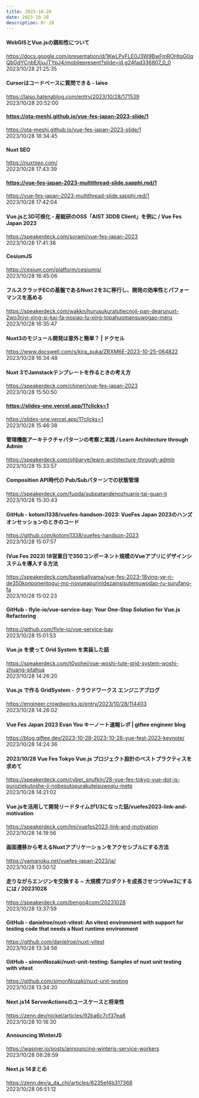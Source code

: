 ```yaml
---
title: 2023-10-28
date: 2023-10-28
description: B! 28
---
```


#### WebGISとVue.jsの親和性について
https://docs.google.com/presentation/d/1KwLPyFLE0J3W9BwFmROHtgG0qQbGdYCnbEXjuJTYpJ4/mobilepresent?slide=id.g24fad336807_0_0<br>
2023/10/28 21:25:35<br>


#### Cursorはコードベースに質問できる - laiso
https://laiso.hatenablog.com/entry/2023/10/28/171539<br>
2023/10/28 20:52:00<br>


#### https://ota-meshi.github.io/vue-fes-japan-2023-slide/1
https://ota-meshi.github.io/vue-fes-japan-2023-slide/1<br>
2023/10/28 18:34:45<br>


#### Nuxt SEO
https://nuxtseo.com/<br>
2023/10/28 17:43:39<br>


#### https://vue-fes-japan-2023-multithread-slide.sapphi.red/1
https://vue-fes-japan-2023-multithread-slide.sapphi.red/1<br>
2023/10/28 17:42:04<br>


#### Vue.jsと3D可視化 - 産総研のOSS「AIST 3DDB Client」を例に / Vue Fes Japan 2023
https://speakerdeck.com/sorami/vue-fes-japan-2023<br>
2023/10/28 17:41:38<br>


#### CesiumJS
https://cesium.com/platform/cesiumjs/<br>
2023/10/28 16:45:06<br>


#### フルスクラッチECの基盤であるNuxt 2を3に移行し、開発の効率性とパフォーマンスを高める
https://speakerdeck.com/wakkn/hurusukuratutiecnoji-pan-dearunuxt-2wo3niyi-xing-si-kai-fa-noxiao-lu-xing-topahuomansuwogao-meru<br>
2023/10/28 16:35:47<br>


#### Nuxt3のモジュール開発は意外と簡単？ | ドクセル
https://www.docswell.com/s/kira_puka/ZRXM6E-2023-10-25-064822<br>
2023/10/28 16:34:48<br>


#### Nuxt 3でJamstackテンプレートを作るときの考え方
https://speakerdeck.com/chinen/vue-fes-japan-2023<br>
2023/10/28 15:50:50<br>


#### https://slides-one.vercel.app/1?clicks=1
https://slides-one.vercel.app/1?clicks=1<br>
2023/10/28 15:46:38<br>


#### 管理機能アーキテクチャパターンの考察と実践 / Learn Architecture through Admin
https://speakerdeck.com/ohbarye/learn-architecture-through-admin<br>
2023/10/28 15:33:57<br>


#### Composition API時代の Pub/Subパターンでの状態管理
https://speakerdeck.com/fuqda/subpatandenozhuang-tai-guan-li<br>
2023/10/28 15:30:43<br>


#### GitHub - kotomi1338/vuefes-handson-2023: VueFes Japan 2023のハンズオンセッションのときのコード
https://github.com/kotomi1338/vuefes-handson-2023<br>
2023/10/28 15:07:57<br>


#### (Vue Fes 2023) 18営業日で350コンポーネント規模のVueアプリにデザインシステムを導入する方法
https://speakerdeck.com/baseballyama/vue-fes-2023-18ying-ye-ri-de350konponentogui-mo-novueapurinidezainsisutemuwodao-ru-surufang-fa<br>
2023/10/28 15:02:23<br>


#### GitHub - flyle-io/vue-service-bay: Your One-Stop Solution for Vue.js Refactoring
https://github.com/flyle-io/vue-service-bay<br>
2023/10/28 15:01:53<br>


#### Vue.js を使って Grid System を実装した話
https://speakerdeck.com/t0yohei/vue-woshi-tute-grid-system-woshi-zhuang-sitahua<br>
2023/10/28 14:26:20<br>


#### Vue.js で作る GridSystem - クラウドワークス エンジニアブログ
https://engineer.crowdworks.jp/entry/2023/10/28/114403<br>
2023/10/28 14:26:02<br>


#### Vue Fes Japan 2023 Evan You キーノート速報レポ | giftee engineer blog
https://blog.giftee.dev/2023-10-28-2023-10-28-vue-fest-2023-keynote/<br>
2023/10/28 14:24:36<br>


#### 2023/10/28 Vue Fes Tokyo Vue.js プロジェクト設計のベストプラクティスを求めて
https://speakerdeck.com/cyber_snufkin/28-vue-fes-tokyo-vue-dot-js-puroziekutoshe-ji-nobesutopurakuteisuwoqiu-mete<br>
2023/10/28 14:21:02<br>


#### Vue.jsを活用して開発リードタイムが1/3になった話/vuefes2023-link-and-motivation
https://speakerdeck.com/lmi/vuefes2023-link-and-motivation<br>
2023/10/28 14:19:56<br>


#### 画面遷移から考えるNuxtアプリケーションをアクセシブルにする方法
https://yamanoku.net/vuefes-japan-2023/ja/<br>
2023/10/28 13:50:12<br>


#### 走りながらエンジンを交換する ~ 大規模プロダクトを成長させつつVue3にするには / 20231028
https://speakerdeck.com/bengo4com/20231028<br>
2023/10/28 13:37:59<br>


#### GitHub - danielroe/nuxt-vitest: An vitest environment with support for testing code that needs a Nuxt runtime environment
https://github.com/danielroe/nuxt-vitest<br>
2023/10/28 13:34:56<br>


#### GitHub - simonNozaki/nuxt-unit-testing: Samples of nuxt unit testing with vitest
https://github.com/simonNozaki/nuxt-unit-testing<br>
2023/10/28 13:34:20<br>


#### Next.js14 ServerActionsのユースケースと将来性
https://zenn.dev/nickel/articles/92ba6c7cf37ea8<br>
2023/10/28 10:18:30<br>


#### Announcing WinterJS
https://wasmer.io/posts/announcing-winterjs-service-workers<br>
2023/10/28 08:28:59<br>


#### Next.js 14まとめ
https://zenn.dev/a_da_chi/articles/6235ef4b317368<br>
2023/10/28 06:51:12<br>


